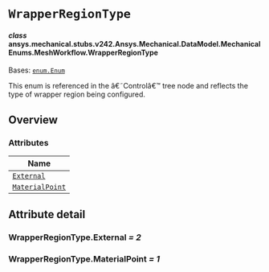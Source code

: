 # `WrapperRegionType`



#### *class* ansys.mechanical.stubs.v242.Ansys.Mechanical.DataModel.MechanicalEnums.MeshWorkflow.WrapperRegionType

Bases: [`enum.Enum`](https://docs.python.org/3/library/enum.html#enum.Enum)

This enum is referenced in the â€˜Controlâ€™ tree node and reflects the type of wrapper region being configured.

<!-- !! processed by numpydoc !! -->

<a id="overview"></a>

## Overview

### Attributes

| Name |
| ----------------------------------------------------- |
| [`External`](#WrapperRegionType.External) |
| [`MaterialPoint`](#WrapperRegionType.MaterialPoint) |

<a id="attribute-detail"></a>

## Attribute detail

<a id="WrapperRegionType.External"></a>

### WrapperRegionType.External *= 2*

<a id="WrapperRegionType.MaterialPoint"></a>

### WrapperRegionType.MaterialPoint *= 1*


